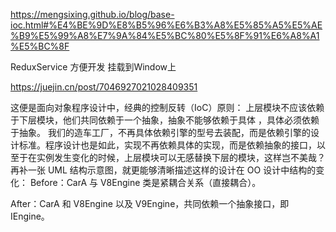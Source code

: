https://mengsixing.github.io/blog/base-ioc.html#%E4%BE%9D%E8%B5%96%E6%B3%A8%E5%85%A5%E5%AE%B9%E5%99%A8%E7%9A%84%E5%BC%80%E5%8F%91%E6%A8%A1%E5%BC%8F

ReduxService 方便开发 挂载到Window上


https://juejin.cn/post/7046927021028409351


这便是面向对象程序设计中，经典的控制反转（IoC）原则：
上层模块不应该依赖于下层模块，他们共同依赖于一个抽象，抽象不能够依赖于具体 ，具体必须依赖于抽象。
我们的造车工厂，不再具体依赖引擎的型号去装配，而是依赖引擎的设计标准。程序设计也是如此，实现不再依赖具体的实现，而是依赖抽象的接口，以至于在实例发生变化的时候，上层模块可以无感替换下层的模块，这样岂不美哉？再补一张 UML 结构示意图，就更能够清晰描述这样的设计在 OO 设计中结构的变化：
Before：CarA 与 V8Engine 类是紧耦合关系（直接耦合）。

After：CarA 和 V8Engine 以及 V9Engine，共同依赖一个抽象接口，即 IEngine。

